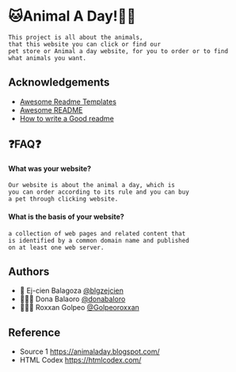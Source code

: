 
#  🐱Animal A Day!🐕‍🦺

    This project is all about the animals, 
    that this website you can click or find our 
    pet store or Animal a day website, for you to order or to find
    what animals you want.





## Acknowledgements

 - [Awesome Readme Templates](https://awesomeopensource.com/project/elangosundar/awesome-README-templates)
 - [Awesome README](https://github.com/matiassingers/awesome-readme)
 - [How to write a Good readme](https://bulldogjob.com/news/449-how-to-write-a-good-readme-for-your-github-project)


## ❓FAQ❓

#### What was your website?

    Our website is about the animal a day, which is
    you can order according to its rule and you can buy
    a pet through clicking website.

#### What is the basis of your website?

    a collection of web pages and related content that 
    is identified by a common domain name and published
    on at least one web server.


## Authors

- 👩 Ej-cien Balagoza [@blgzejcien](https://github.com/blgzejcien)
- 👱🏻‍♀️ Dona Balaoro [@donabaloro](https://github.com/donabaloro)
- 👩🏻‍🦰 Roxxan Golpeo [@Golpeoroxxan](https://github.com/Golpeoroxxan)


## Reference
- Source 1 https://animaladay.blogspot.com/
- HTML Codex https://htmlcodex.com/

